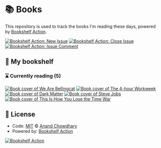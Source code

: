 # 📚 Books

This repository is used to track the books I'm reading these days, powered by [Bookshelf Action](https://github.com/AnandChowdhary/bookshelf-action).

[![Bookshelf Action: New Issue](https://github.com/AnandChowdhary/books/workflows/Bookshelf%20Action:%20New%20Issue/badge.svg)](https://github.com/AnandChowdhary/bookshelf-action/actions?query=workflow%3A%Bookshelf+Action%3A+New+Issue%22)
[![Bookshelf Action: Close Issue](https://github.com/AnandChowdhary/books/workflows/Bookshelf%20Action:%20Close%20Issue/badge.svg)](https://github.com/AnandChowdhary/bookshelf-action/actions?query=workflow%3A%Bookshelf+Action%3A+Close+Issue%22)
[![Bookshelf Action: Issue Comment](https://github.com/AnandChowdhary/books/workflows/Bookshelf%20Action:%20Issue%20Comment/badge.svg)](https://github.com/AnandChowdhary/bookshelf-action/actions?query=workflow%3A%Bookshelf+Action%3A+Issue+Comment%22)

## 📖 My bookshelf

<!--start:bookshelf-action-->
### ⌛ Currently reading (5)

[![Book cover of We Are Bellingcat](https://images.weserv.nl/?url=http%3A%2F%2Fbooks.google.com%2Fbooks%2Fcontent%3Fid%3DQ_haEAAAQBAJ%26printsec%3Dfrontcover%26img%3D1%26zoom%3D1%26source%3Dgbs_api&w=128&h=196&fit=contain)](https://github.com/rebecca-owen/bookshelf/issues/5 "We Are Bellingcat by Eliot Higgins")
[![Book cover of The 4-hour Workweek](https://images.weserv.nl/?url=http%3A%2F%2Fbooks.google.com%2Fbooks%2Fcontent%3Fid%3DhNmODQAAQBAJ%26printsec%3Dfrontcover%26img%3D1%26zoom%3D1%26edge%3Dcurl%26source%3Dgbs_api&w=128&h=196&fit=contain)](https://github.com/rebecca-owen/bookshelf/issues/4 "The 4-hour Workweek by Timothy Ferriss")
[![Book cover of Dark Matter](https://images.weserv.nl/?url=http%3A%2F%2Fbooks.google.com%2Fbooks%2Fcontent%3Fid%3D5YqVDgAAQBAJ%26printsec%3Dfrontcover%26img%3D1%26zoom%3D1%26edge%3Dcurl%26source%3Dgbs_api&w=128&h=196&fit=contain)](https://github.com/rebecca-owen/bookshelf/issues/3 "Dark Matter by Blake Crouch")
[![Book cover of Steve Jobs](https://images.weserv.nl/?url=http%3A%2F%2Fbooks.google.com%2Fbooks%2Fcontent%3Fid%3D8U2oAAAAQBAJ%26printsec%3Dfrontcover%26img%3D1%26zoom%3D1%26edge%3Dcurl%26source%3Dgbs_api&w=128&h=196&fit=contain)](https://github.com/rebecca-owen/bookshelf/issues/2 "Steve Jobs by Walter Isaacson")
[![Book cover of This Is How You Lose the Time War](https://images.weserv.nl/?url=http%3A%2F%2Fbooks.google.com%2Fbooks%2Fcontent%3Fid%3D21_RDwAAQBAJ%26printsec%3Dfrontcover%26img%3D1%26zoom%3D1%26edge%3Dcurl%26source%3Dgbs_api&w=128&h=196&fit=contain)](https://github.com/rebecca-owen/bookshelf/issues/1 "This Is How You Lose the Time War by Amal El-Mohtar, Max Gladstone")

<!--end:bookshelf-action-->

## 📄 License

- Code: [MIT](./LICENSE) © [Anand Chowdhary](https://anandchowdhary.com)
- Powered by: [Bookshelf Action](https://github.com/AnandChowdhary/bookshelf-action)

[![Bookshelf Action](https://github.com/AnandChowdhary/bookshelf-action/blob/HEAD/assets/logo.svg)](https://github.com/AnandChowdhary/bookshelf-action)
